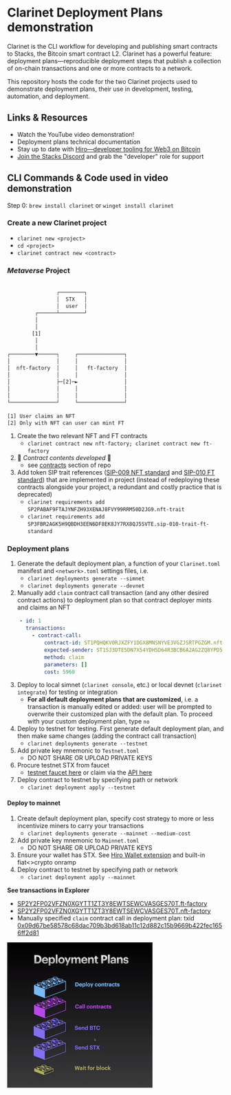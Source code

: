 # Clarinet Deployment Plans demonstration

Clarinet is the CLI workflow for developing and publishing smart contracts to Stacks, the Bitcoin smart contract L2. Clarinet has a powerful feature: deployment plans—reproducible deployment steps that publish a collection of on-chain transactions and one or more contracts to a network. 

This repository hosts the code for the two Clarinet projects used to demonstrate deployment plans, their use in development, testing, automation, and deployment. 

## Links & Resources

- Watch the YouTube video demonstration!
- Deployment plans technical documentation
- Stay up to date with [Hiro—developer tooling for Web3 on Bitcoin](https://www.hiro.so/updates)
- [Join the Stacks Discord](https://discord.gg/5DJaBrf) and grab the "developer" role for support

## CLI Commands & Code used in video demonstration

Step 0: `brew install clarinet` or `winget install clarinet`

### Create a new Clarinet project
- `clarinet new <project>`
- `cd <project>`
- `clarinet contract new <contract>`

### *Metaverse* Project

```

                ┌────────┐
                │  STX   │
                │  user  │
         ┌──────┴────────┘
         │
         │
        [1]
         │
         │
┌────────▼──────┐     ┌───────────────┐
│               │     │               │
│  nft-factory  │     │   ft-factory  │
│               │     │               │
│               ├─[2]─►               │
│               │     │               │
│               │     │               │
└───────────────┘     └───────────────┘

[1] User claims an NFT
[2] Only with NFT can user can mint FT
```

1. Create the two relevant NFT and FT contracts
    - `clarinet contract new nft-factory; clarinet contract new ft-factory`
2. 🎵 *Contract contents developed*  🎵 
    - see [contracts](/contracts) section of repo
3. Add token SIP trait references ([SIP-009 NFT standard](https://github.com/stacksgov/sips/blob/main/sips/sip-009/sip-009-nft-standard.md) and [SIP-010 FT standard](https://github.com/stacksgov/sips/blob/main/sips/sip-010/sip-010-fungible-token-standard.md)) that are implemented in project (instead of redeploying these contracts alongside your project, a redundant and costly practice that is deprecated)
    - `clarinet requirements add SP2PABAF9FTAJYNFZH93XENAJ8FVY99RRM50D2JG9.nft-trait`
    - `clarinet requirements add SP3FBR2AGK5H9QBDH3EEN6DF8EK8JY7RX8QJ5SVTE.sip-010-trait-ft-standard`

### Deployment plans
1. Generate the default deployment plan, a function of your `Clarinet.toml` manifest and `<network>.toml` settings files, i.e.
    - `clarinet deployments generate --simnet`
    - `clarinet deployments generate --devnet`
2. Manually add `claim` contract call transaction (and any other desired contract actions) to deployment plan so that contract deployer mints and claims an NFT 
```yaml
    - id: 1
      transactions:
        - contract-call:
            contract-id: ST1PQHQKV0RJXZFY1DGX8MNSNYVE3VGZJSRTPGZGM.nft-factory
            expected-sender: ST1SJ3DTE5DN7X54YDH5D64R3BCB6A2AG2ZQ8YPD5
            method: claim
            parameters: [] 
            cost: 5960
```
3. Deploy to local simnet (`clarinet console`, etc.) or local devnet (`clarinet integrate`) for testing or integration
    - **For all default deployment plans that are customized**, i.e. a transaction is manually edited or added: user will be prompted to overwrite their customized plan with the default plan. To proceed with your custom deployment plan, type `no`
4. Deploy to testnet for testing. First generate default deployment plan, and then make same changes (adding the contract call transaction)
    - `clarinet deployments generate --testnet`
5. Add private key mnemonic to `Testnet.toml`
    - DO NOT SHARE OR UPLOAD PRIVATE KEYS
6. Procure testnet STX from faucet
    - [testnet faucet here](https://explorer.stacks.co/sandbox/faucet?chain=testnet) or claim via the [API here](https://docs.hiro.so/api#tag/Faucets/operation/run_faucet_stx)
7. Deploy contract to testnet by specifying path or network
    - `clarinet deployment apply --testnet`

#### Deploy to mainnet
1. Create default deployment plan, specify cost strategy to more or less incentivize miners to carry your transactions
    - `clarinet deployments generate --mainnet --medium-cost`
2. Add private key mnemonic to `Mainnet.toml`
    - DO NOT SHARE OR UPLOAD PRIVATE KEYS
3. Ensure your wallet has STX. See [Hiro Wallet extension](https://wallet.hiro.so/) and built-in fiat<>crypto onramp
4. Deploy contract to testnet by specifying path or network
    - `clarinet deployment apply --mainnet`

**See transactions in Explorer**
- [SP2Y2FP02VFZN0XGYTT1ZT3Y8EWTSEWCVASGES70T.ft-factory](https://explorer.stacks.co/txid/0x5c9cec6d28627bd73db277297d1a239f758fca087c9e3259b721686abd4801b3?chain=mainnet)
- [SP2Y2FP02VFZN0XGYTT1ZT3Y8EWTSEWCVASGES70T.nft-factory](https://explorer.stacks.co/txid/0x2a84525f24fb6c2e8764f487b12d20c5c45a7eb44650ccbbc6c1b25cd674c59a?chain=mainnet)
- Manually specified `claim` contract call in deployment plan: txid [0x09d67be58578c68dac709b3bd618ab11c12d882c15b9669b422fec1656ff2d81](https://explorer.stacks.co/txid/0x09d67be58578c68dac709b3bd618ab11c12d882c15b9669b422fec1656ff2d81?chain=mainnet)

![deployment-plans](deployment-plans.png)